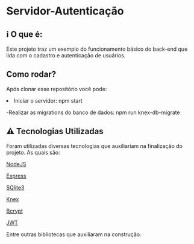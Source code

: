 # Servidor-Autenticação

## :information_source: O que é:
Este projeto traz um exemplo do funcionamento básico do back-end que lida com o cadastro e autenticação de usuários.

## Como rodar?
Após clonar esse repositório você pode:

<li>Iniciar o servidor: npm start </li>

-Realizar as migrations do banco de dados: npm run knex-db-migrate


## :warning: Tecnologias Utilizadas
Foram utilizadas diversas tecnologias que auxíliariam na finalização do projeto. As quais são:

[NodeJS](https://nodejs.org/en/docs/)

[Express](https://expressjs.com)

[SQlite3](https://dev.mysql.com/doc/s)

[Knex](http://knexjs.org/)

[Bcrypt](https://www.npmjs.com/package/bcrypt)

[JWT](https://jwt.io/)

Entre outras bibliotecas que auxiliaram na construção.



